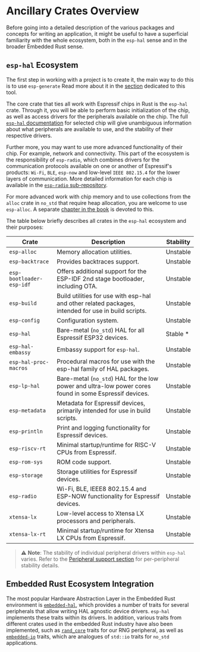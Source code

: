 # Ancillary Crates Overview

Before going into a detailed description of the various packages and concepts for writing an application, it might be useful to have a superficial familiarity with the whole ecosystem, both in the `esp-hal` sense and in the broader Embedded Rust sense.

## `esp-hal` Ecosystem 

The first step in working with a project is to create it, the main way to do this is to use `esp-generate` Read more about it in the [section](../getting-started/tooling/esp-generate.md) dedicated to this tool.
 
The core crate that ties all work with Espressif chips in Rust is the `esp-hal` crate. Through it, you will be able to perform basic initialization of the chip, as well as access drivers for the peripherals available on the chip. The full [`esp-hal` documentation] for selected chip will give unambiguous information about what peripherals are available to use, and the stability of their respective drivers.

Further more, you may want to use more advanced functionality of their chip. For example, network and connectivity. This part of the ecosystem is the responsibility of `esp-radio`, which combines drivers for the communication protocols available on one or another of Espressif's products: `Wi-Fi`, `BLE`, `esp-now` and low-level `IEEE 802.15.4` for the lower layers of communication. More detailed information for each chip is available in the [`esp-radio` sub-repository].

For more advanced work with chip memory and to use collections from the `alloc` crate in `no_std` that require heap allocation, you are welcome to use `esp-alloc`. A separate [chapter in the book](./../application-development/alloc.md) is devoted to this.

The table below briefly describes all crates in the `esp-hal` ecosystem and their purposes:

| Crate                    | Description                                                                                            | Stability |
| ------------------------ | ------------------------------------------------------------------------------------------------------ | --------- |
| `esp-alloc`              | Memory allocation utilities.                                                                           | Unstable  |
| `esp-backtrace`          | Provides backtraces support.                                                                           | Unstable  |
| `esp-bootloader-esp-idf` | Offers additional support for the ESP-IDF 2nd stage bootloader, including OTA.                         | Unstable  |
| `esp-build`              | Build utilities for use with esp-hal and other related packages, intended for use in build scripts.    | Unstable  |
| `esp-config`             | Configuration system.                                                                                  | Unstable  |
| `esp-hal`                | Bare-metal (`no_std`) HAL for all Espressif ESP32 devices.                                             | Stable *  |
| `esp-hal-embassy`        | Embassy support for `esp-hal`.                                                                         | Unstable  |
| `esp-hal-proc-macros`    | Procedural macros for use with the esp-hal family of HAL packages.                                     | Unstable  |
| `esp-lp-hal`             | Bare-metal (`no_std`) HAL for the low power and ultra-low power cores found in some Espressif devices. | Unstable  |
| `esp-metadata`           | Metadata for Espressif devices, primarily intended for use in build scripts.                           | Unstable  |
| `esp-println`            | Print and logging functionality for Espressif devices.                                                 | Unstable  |
| `esp-riscv-rt`           | Minimal startup/runtime for RISC-V CPUs from Espressif.                                                | Unstable  |
| `esp-rom-sys`            | ROM code support.                                                                                      | Unstable  |
| `esp-storage`            | Storage utilities for Espressif devices.                                                               | Unstable  |
| `esp-radio`              | Wi-Fi, BLE, IEEE8 802.15.4 and ESP-NOW functionality for Espressif devices.                            | Unstable  |
| `xtensa-lx`              | Low-level access to Xtensa LX processors and peripherals.                                              | Unstable  |
| `xtensa-lx-rt`           | Minimal startup/runtime for Xtensa LX CPUs from Espressif.                                             | Unstable  |

> ⚠️ **Note**: The stability of individual peripheral drivers within `esp-hal` varies. Refer to the [Peripheral support section][peripheral-support] for per-peripheral stability details.

[peripheral-support]: https://github.com/esp-rs/esp-hal/tree/main/esp-hal#peripheral-support

## Embedded Rust Ecosystem Integration

The most popular Hardware Abstraction Layer in the Embedded Rust environment is [`embedded-hal`], which provides a number of traits for several peripherals that allow writing HAL agnostic device drivers. `esp-hal` implements these traits within its drivers. In addition, various traits from different crates used in the embedded Rust industry have also been implemented, such as [`rand_core`] traits for our RNG peripheral, as well as [`embedded-io`] traits, which are analogues of `std::io` traits for `no_std` applications.

[`esp-hal` documentation]: https://docs.espressif.com/projects/rust/esp-hal/latest/
[`esp-radio` sub-repository]: https://github.com/esp-rs/esp-hal/tree/main/esp-radio
[`embedded-hal`]: https://docs.rs/embedded-hal/latest/embedded_hal/index.html
[`rand_core`]: https://crates.io/crates/rand_core
[`embedded-io`]: https://crates.io/crates/embedded-io